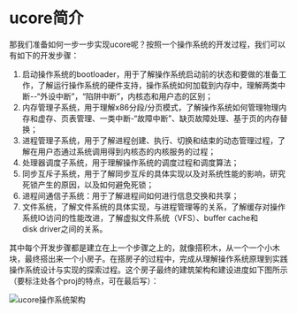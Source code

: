 # ucore简介
那我们准备如何一步一步实现ucore呢？按照一个操作系统的开发过程，我们可以有如下的开发步骤：

 1. 启动操作系统的bootloader，用于了解操作系统启动前的状态和要做的准备工作，了解运行操作系统的硬件支持，操作系统如何加载到内存中，理解两类中断--“外设中断”，“陷阱中断”，内核态和用户态的区别；
 2. 内存管理子系统，用于理解x86分段/分页模式，了解操作系统如何管理物理内存和虚存、页表管理、一类中断-“故障中断”、缺页故障处理、基于页的内存替换；
 3. 进程管理子系统，用于了解进程创建、执行、切换和结束的动态管理过程，了解在用户态通过系统调用得到内核态的内核服务的过程；
 4. 处理器调度子系统，用于理解操作系统的调度过程和调度算法；
 5. 同步互斥子系统，用于了解同步互斥的具体实现以及对系统性能的影响，研究死锁产生的原因，以及如何避免死锁；
 6. 进程间通信子系统：用于了解进程间如何进行信息交换和共享；
 7. 文件系统，了解文件系统的具体实现，与进程管理等的关系，了解缓存对操作系统IO访问的性能改进，了解虚拟文件系统（VFS）、buffer cache和disk driver之间的关系。

其中每个开发步骤都是建立在上一个步骤之上的，就像搭积木，从一个一个小木块，最终搭出来一个小房子。在搭房子的过程中，完成从理解操作系统原理到实践操作系统设计与实现的探索过程。这个房子最终的建筑架构和建设进度如下图所示（要标注处各个proj的特点，可在最后写）：

![ucore操作系统架构](figures/ucore_arch.png)
